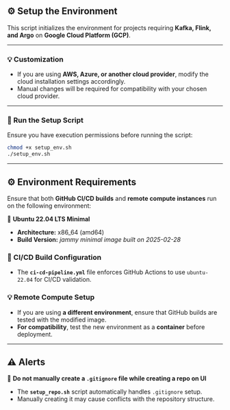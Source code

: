 ## **⚙️ Setup the Environment**

This script initializes the environment for projects requiring **Kafka, Flink, and Argo** on **Google Cloud Platform (GCP)**.  

---

### **💡 Customization**
- If you are using **AWS, Azure, or another cloud provider**, modify the cloud installation settings accordingly.  
- Manual changes will be required for compatibility with your chosen cloud provider.  

---

### **🔧 Run the Setup Script**
Ensure you have execution permissions before running the script:  

```sh
chmod +x setup_env.sh
./setup_env.sh
```
---

## **⚙️ Environment Requirements**

Ensure that both **GitHub CI/CD builds** and **remote compute instances** run on the following environment:

🔹 **Ubuntu 22.04 LTS Minimal**  
   - **Architecture:** x86_64 (amd64)  
   - **Build Version:** _jammy minimal image built on 2025-02-28_  

### **🔄 CI/CD Build Configuration**
- The **`ci-cd-pipeline.yml`** file enforces GitHub Actions to use `ubuntu-22.04` for CI/CD validation.  

### **💡 Remote Compute Setup**
- If you are using **a different environment**, ensure that GitHub builds are tested with the modified image.
- **For compatibility**, test the new environment as a **container** before deployment.  

---

## **⚠️ Alerts**
🚨 **Do not manually create a `.gitignore` file while creating a repo on UI**  
- The **`setup_repo.sh`** script automatically handles `.gitignore` setup.  
- Manually creating it may cause conflicts with the repository structure.  